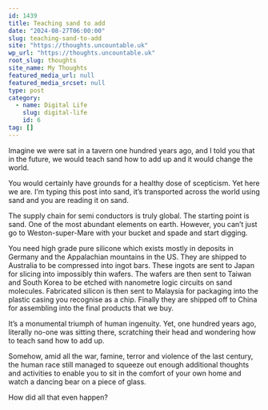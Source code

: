 ```yaml
---
id: 1439
title: Teaching sand to add
date: "2024-08-27T06:00:00"
slug: teaching-sand-to-add
site: "https://thoughts.uncountable.uk"
wp_url: "https://thoughts.uncountable.uk"
root_slug: thoughts
site_name: My Thoughts
featured_media_url: null
featured_media_srcset: null
type: post
category:
  - name: Digital Life
    slug: digital-life
    id: 6
tag: []
---
```



<p>Imagine we were sat in a tavern one hundred years ago, and I told you that in the future, we would teach sand how to add up and it would change the world.</p>



<p>You would certainly have grounds for a healthy dose of scepticism.  Yet here we are.  I&#8217;m typing this post into sand, it&#8217;s transported across the world using sand and you are reading it on sand.</p>



<p>The supply chain for semi conductors is truly global. The starting point is sand. One of the most abundant elements on earth. However, you can&#8217;t just go to Weston-super-Mare with your bucket and spade and start digging.</p>



<p>You need high grade pure silicone which exists mostly in deposits in Germany and the Appalachian mountains in the US. They are shipped to Australia to be compressed into ingot bars. These ingots are sent to Japan for slicing into impossibly thin wafers. The wafers are then sent to Taiwan and South Korea to be etched with nanometre logic circuits on sand molecules. Fabricated silicon is then sent to Malaysia for packaging into the plastic casing you recognise as a chip. Finally they are shipped off to China for assembling into the final products that we buy.</p>



<p>It&#8217;s a monumental triumph of human ingenuity.  Yet, one hundred years ago, literally no-one was sitting there, scratching their head and wondering how to teach sand how to add up.</p>



<p>Somehow, amid all the war, famine, terror and violence of the last century, the human race still managed to squeeze out enough additional thoughts and activities to enable you to sit in the comfort of your own home and watch a dancing bear on a piece of glass.</p>



<p>How did all that even happen?</p>



<p></p>



<p></p>
